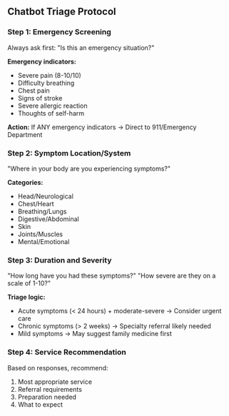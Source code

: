 ## Chatbot Triage Protocol

### Step 1: Emergency Screening
Always ask first: "Is this an emergency situation?"

**Emergency indicators:**
- Severe pain (8-10/10)
- Difficulty breathing
- Chest pain
- Signs of stroke
- Severe allergic reaction
- Thoughts of self-harm

**Action:** If ANY emergency indicators → Direct to 911/Emergency Department

### Step 2: Symptom Location/System
"Where in your body are you experiencing symptoms?"

**Categories:**
- Head/Neurological
- Chest/Heart
- Breathing/Lungs
- Digestive/Abdominal
- Skin
- Joints/Muscles
- Mental/Emotional

### Step 3: Duration and Severity
"How long have you had these symptoms?"
"How severe are they on a scale of 1-10?"

**Triage logic:**
- Acute symptoms (< 24 hours) + moderate-severe → Consider urgent care
- Chronic symptoms (> 2 weeks) → Specialty referral likely needed
- Mild symptoms → May suggest family medicine first

### Step 4: Service Recommendation
Based on responses, recommend:
1. Most appropriate service
2. Referral requirements
3. Preparation needed
4. What to expect